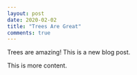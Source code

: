 ```yaml
---
layout: post
date: 2020-02-02
title: "Trees Are Great"
comments: true
---
```


Trees are amazing! This is a new blog post.

This is more content.
